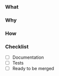 <!--
Thanks for your interest in the project. Bugs filed and PRs submitted are appreciated!

Please make sure that you are familiar with and follow the Code of Conduct for
this project (found in the CODE_OF_CONDUCT.md file).
Also, please make sure you're familiar with and follow the instructions in the
contributing guidelines (found in the CONTRIBUTING.md file).
If you're new to contributing to open source projects, you might find this free
video course helpful: http://kcd.im/pull-request

Please fill out the information below to expedite the review and (hopefully)
merge of your pull request!
-->

### What
<!-- What changes are being made? (What feature/bug is being fixed here?) -->

### Why
<!-- Why are these changes necessary? -->

### How
<!-- How were these changes implemented? -->

### Checklist
<!-- Have you done all of these things?  -->
<!-- To check an item, place an "x" in the box like so: "- [x] Documentation" -->
<!-- If the item is irrelevant to your changes, remove the item or replace or fill the box with "N/A" -->

- [ ] Documentation
- [ ] Tests
- [ ] Ready to be merged <!-- In your opinion, is this ready to be merged as soon as it's reviewed? -->

<!-- feel free to add additional comments -->

